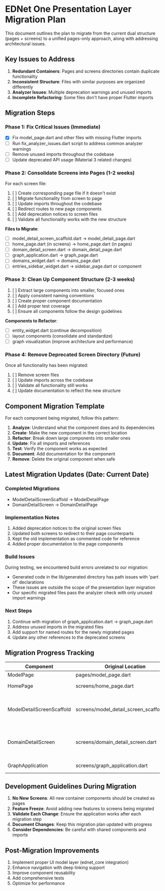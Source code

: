 # EDNet One Presentation Layer Migration Plan

This document outlines the plan to migrate from the current dual structure (pages + screens) to a unified pages-only approach, along with addressing architectural issues.

## Key Issues to Address

1. **Redundant Containers**: Pages and screens directories contain duplicate functionality
2. **Inconsistent Structure**: Files with similar purposes are organized differently
3. **Analyzer Issues**: Multiple deprecation warnings and unused imports
4. **Incomplete Refactoring**: Some files don't have proper Flutter imports

## Migration Steps

### Phase 1: Fix Critical Issues (Immediate)

- [x] Fix model_page.dart and other files with missing Flutter imports
- [ ] Run fix_analyzer_issues.dart script to address common analyzer warnings
- [ ] Remove unused imports throughout the codebase
- [ ] Update deprecated API usage (Material 3 related changes)

### Phase 2: Consolidate Screens into Pages (1-2 weeks)

For each screen file:

1. [ ] Create corresponding page file if it doesn't exist
2. [ ] Migrate functionality from screen to page
3. [ ] Update imports throughout the codebase
4. [ ] Redirect routes to new page components
5. [ ] Add deprecation notices to screen files
6. [ ] Validate all functionality works with the new structure

**Files to Migrate**:
- [ ] model_detail_screen_scaffold.dart → model_detail_page.dart
- [ ] home_page.dart (in screens) → home_page.dart (in pages)
- [ ] domain_detail_screen.dart → domain_detail_page.dart
- [ ] graph_application.dart → graph_page.dart
- [ ] domains_widget.dart → domains_page.dart
- [ ] entries_sidebar_widget.dart → sidebar_page.dart or component

### Phase 3: Clean Up Component Structure (2-3 weeks)

1. [ ] Extract large components into smaller, focused ones
2. [ ] Apply consistent naming conventions
3. [ ] Create proper component documentation
4. [ ] Add proper test coverage
5. [ ] Ensure all components follow the design guidelines

**Components to Refactor**:
- [ ] entity_widget.dart (continue decomposition)
- [ ] layout components (consolidate and standardize)
- [ ] graph visualization (improve architecture and performance)

### Phase 4: Remove Deprecated Screen Directory (Future)

Once all functionality has been migrated:

1. [ ] Remove screen files
2. [ ] Update imports across the codebase
3. [ ] Validate all functionality still works
4. [ ] Update documentation to reflect the new structure

## Component Migration Template

For each component being migrated, follow this pattern:

1. **Analyze**: Understand what the component does and its dependencies
2. **Create**: Make the new component in the correct location
3. **Refactor**: Break down large components into smaller ones
4. **Update**: Fix all imports and references
5. **Test**: Verify the component works as expected
6. **Document**: Add documentation for the component
7. **Remove**: Delete the original component when safe

## Latest Migration Updates (Date: Current Date)

### Completed Migrations
- ModelDetailScreenScaffold → ModelDetailPage
- DomainDetailScreen → DomainDetailPage

### Implementation Notes
1. Added deprecation notices to the original screen files
2. Updated both screens to redirect to their page counterparts
3. Kept the old implementation as commented code for reference
4. Added proper documentation to the page components

### Build Issues
During testing, we encountered build errors unrelated to our migration:
- Generated code in the lib/generated directory has path issues with 'part of' declarations
- These issues are outside the scope of the presentation layer migration
- Our specific migrated files pass the analyzer check with only unused import warnings

### Next Steps
1. Continue with migration of graph_application.dart → graph_page.dart
2. Address unused imports in the migrated files
3. Add support for named routes for the newly migrated pages
4. Update any other references to the deprecated screens

## Migration Progress Tracking

| Component                 | Original Location                         | New Location                  | Status        | Issues                                                  |
| ------------------------- | ----------------------------------------- | ----------------------------- | ------------- | ------------------------------------------------------- |
| ModelPage                 | pages/model_page.dart                     | (Fixed in place)              | ✅ Done        | Missing imports                                         |
| HomePage                  | screens/home_page.dart                    | pages/home/home_page.dart     | 🔄 In progress | Multiple references                                     |
| ModelDetailScreenScaffold | screens/model_detail_screen_scaffold.dart | pages/model_detail_page.dart  | ✅ Done        | Added deprecation notice, redirects to ModelDetailPage  |
| DomainDetailScreen        | screens/domain_detail_screen.dart         | pages/domain_detail_page.dart | ✅ Done        | Added deprecation notice, redirects to DomainDetailPage |
| GraphApplication          | screens/graph_application.dart            | pages/graph_page.dart         | 📝 Planned     | -                                                       |

## Development Guidelines During Migration

1. **No New Screens**: All new container components should be created as pages
2. **Feature Freeze**: Avoid adding new features to screens being migrated
3. **Validate Each Change**: Ensure the application works after each migration step
4. **Document Changes**: Keep this migration plan updated with progress
5. **Consider Dependencies**: Be careful with shared components and imports

## Post-Migration Improvements

1. Implement proper UI model layer (ednet_core integration)
2. Enhance navigation with deep linking support
3. Improve component reusability
4. Add comprehensive tests
5. Optimize for performance 